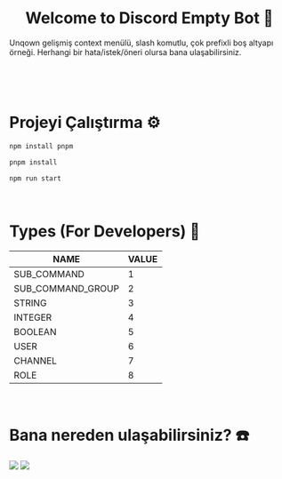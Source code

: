 <h1 align="center">Welcome to Discord Empty Bot 👋</h1>
Unqown gelişmiş context menülü, slash komutlu, çok prefixli boş altyapı örneği. Herhangi bir hata/istek/öneri olursa bana ulaşabilirsiniz.

<p>‏‏‏‏‏‏‏‏   </p>

<p>‏‏‏‏‏‏‏‏   </p>

# Projeyi Çalıştırma ⚙️
```bash
npm install pnpm
```
```bash
pnpm install
```
```bash
npm run start
```

<p>‏‏‏‏‏‏‏‏   </p>

# Types (For Developers) 🎈

| NAME              | VALUE |
| ----------------- | ----- |
| SUB_COMMAND       | 1     |
| SUB_COMMAND_GROUP | 2     |
| STRING            | 3     |
| INTEGER           | 4     |
| BOOLEAN           | 5     |
| USER              | 6     |
| CHANNEL           | 7     |
| ROLE              | 8     |

<p>‏‏‏‏‏‏‏‏   </p>

# Bana nereden ulaşabilirsiniz? ☎️
<div align="left">
<a href="https://discord.com/users/983087451822227476" target="_blank"><img src="https://img.shields.io/badge/-discord-black?style=for-the-badge&logo=discord&logoColor=1e44ee"></a>
<a href="https://github.com/unqownme" target="_blank"><img src="https://img.shields.io/badge/-github-black?style=for-the-badge&logo=github&logoColor=white"></a>
</div>
